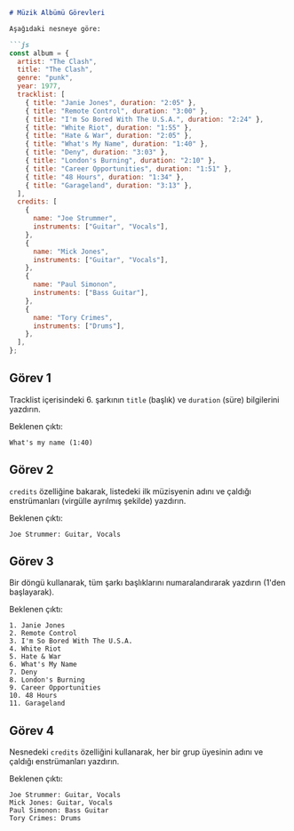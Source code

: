 ```md
# Müzik Albümü Görevleri

Aşağıdaki nesneye göre:

```js
const album = {
  artist: "The Clash",
  title: "The Clash",
  genre: "punk",
  year: 1977,
  tracklist: [
    { title: "Janie Jones", duration: "2:05" },
    { title: "Remote Control", duration: "3:00" },
    { title: "I'm So Bored With The U.S.A.", duration: "2:24" },
    { title: "White Riot", duration: "1:55" },
    { title: "Hate & War", duration: "2:05" },
    { title: "What's My Name", duration: "1:40" },
    { title: "Deny", duration: "3:03" },
    { title: "London's Burning", duration: "2:10" },
    { title: "Career Opportunities", duration: "1:51" },
    { title: "48 Hours", duration: "1:34" },
    { title: "Garageland", duration: "3:13" },
  ],
  credits: [
    {
      name: "Joe Strummer",
      instruments: ["Guitar", "Vocals"],
    },
    {
      name: "Mick Jones",
      instruments: ["Guitar", "Vocals"],
    },
    {
      name: "Paul Simonon",
      instruments: ["Bass Guitar"],
    },
    {
      name: "Tory Crimes",
      instruments: ["Drums"],
    },
  ],
};
```

## Görev 1

Tracklist içerisindeki 6. şarkının `title` (başlık) ve `duration` (süre) bilgilerini yazdırın.

Beklenen çıktı:

```plaintext
What's my name (1:40)
```

## Görev 2

`credits` özelliğine bakarak, listedeki ilk müzisyenin adını ve çaldığı enstrümanları (virgülle ayrılmış şekilde) yazdırın.

Beklenen çıktı:

```plaintext
Joe Strummer: Guitar, Vocals
```

## Görev 3

Bir döngü kullanarak, tüm şarkı başlıklarını numaralandırarak yazdırın (1'den başlayarak).

Beklenen çıktı:

```plaintext
1. Janie Jones
2. Remote Control
3. I'm So Bored With The U.S.A.
4. White Riot
5. Hate & War
6. What's My Name
7. Deny
8. London's Burning
9. Career Opportunities
10. 48 Hours
11. Garageland
```

## Görev 4

Nesnedeki `credits` özelliğini kullanarak, her bir grup üyesinin adını ve çaldığı enstrümanları yazdırın.

Beklenen çıktı:

```plaintext
Joe Strummer: Guitar, Vocals
Mick Jones: Guitar, Vocals
Paul Simonon: Bass Guitar
Tory Crimes: Drums
```
```